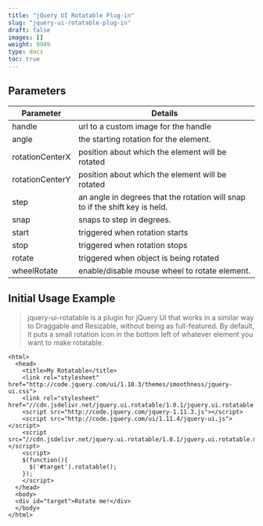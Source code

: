 ```yaml
---
title: "jQuery UI Rotatable Plug-in"
slug: "jquery-ui-rotatable-plug-in"
draft: false
images: []
weight: 9949
type: docs
toc: true
---
```


## Parameters
| Parameter | Details |
| -------- | ------- |
| handle | url to a custom image for the handle |
| angle | the starting rotation for the element. |
| rotationCenterX | position about which the element will be rotated |
| rotationCenterY | position about which the element will be rotated |
| step | an angle in degrees that the rotation will snap to if the shift key is held. |
| snap | snaps to step in degrees.|
| start | triggered when rotation starts |
| stop | triggered when rotation stops |
| rotate | triggered when object is being rotated |
| wheelRotate | enable/disable mouse wheel to rotate element. |

## Initial Usage Example
> jquery-ui-rotatable is a plugin for jQuery UI that works in a similar way to Draggable and Resizable, without being as full-featured. By default, it puts a small rotation icon in the bottom left of whatever element you want to make rotatable.

    <html>
      <head>
        <title>My Rotatable</title>
        <link rel="stylesheet" href="http://code.jquery.com/ui/1.10.3/themes/smoothness/jquery-ui.css">
        <link rel="stylesheet" href="//cdn.jsdelivr.net/jquery.ui.rotatable/1.0.1/jquery.ui.rotatable.css">
        <script src="http://code.jquery.com/jquery-1.11.3.js"></script>
        <script src="http://code.jquery.com/ui/1.11.4/jquery-ui.js"></script>
        <script src="//cdn.jsdelivr.net/jquery.ui.rotatable/1.0.1/jquery.ui.rotatable.min.js"></script>
        <script>
        $(function(){
          $('#target').rotatable();
        });
        </script>
      </head>
      <body>
      <div id="target">Rotate me!</div>
      </body>
    </html>


